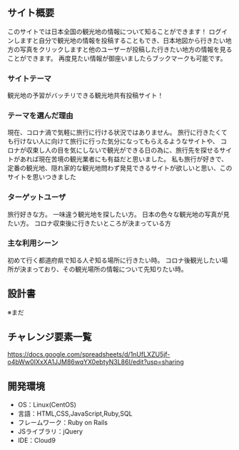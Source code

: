 # <japanvel>

## サイト概要
このサイトでは日本全国の観光地の情報について知ることができます！
ログインしますと自分で観光地の情報を投稿することもでき、日本地図から行きたい地方の写真をクリックしますと他のユーザーが投稿した行きたい地方の情報を見ることができます。
再度見たい情報が御座いましたらブックマークも可能です。

### サイトテーマ
観光地の予習がバッチリできる観光地共有投稿サイト！

### テーマを選んだ理由
現在、コロナ渦で気軽に旅行に行ける状況ではありません。 
旅行に行きたくても行けない人に向けて旅行に行った気分になってもらえるようなサイトや、 
コロナが収束し人の目を気にしないで観光ができる日の為に、旅行先を探せるサイトがあれば現在苦境の観光業者にも有益だと思いました。 
私も旅行が好きで、定番の観光地、隠れ家的な観光地問わず発見できるサイトが欲しいと思い、このサイトを思いつきました

### ターゲットユーザ
旅行好きな方。 
一味違う観光地を探したい方。 
日本の色々な観光地の写真が見たい方。 
コロナ収束後に行きたいところが決まっている方

### 主な利用シーン
初めて行く都道府県で知る人ぞ知る場所に行きたい時。 
コロナ後観光したい場所が決まっており、その観光場所の情報について先知りたい時。

## 設計書
※まだ

## チャレンジ要素一覧
https://docs.google.com/spreadsheets/d/1nUfLXZU5jf-o4bWw0IXxXA1JJM86wqYX0ebtyN3L86I/edit?usp=sharing

## 開発環境
- OS：Linux(CentOS)
- 言語：HTML,CSS,JavaScript,Ruby,SQL
- フレームワーク：Ruby on Rails
- JSライブラリ：jQuery
- IDE：Cloud9

